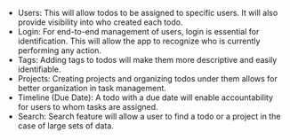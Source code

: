 - Users: This will allow todos to be assigned to specific users. It will also provide visibility into who created each todo.
- Login: For end-to-end management of users, login is essential for identification. This will allow the app to recognize who is currently performing any action.
- Tags: Adding tags to todos will make them more descriptive and easily identifiable.
- Projects: Creating projects and organizing todos under them allows for better organization in task management.
- Timeline (Due Date): A todo with a due date will enable accountability for users to whom tasks are assigned.
- Search: Search feature will allow a user to find a todo or a project in the case of large sets of data.
